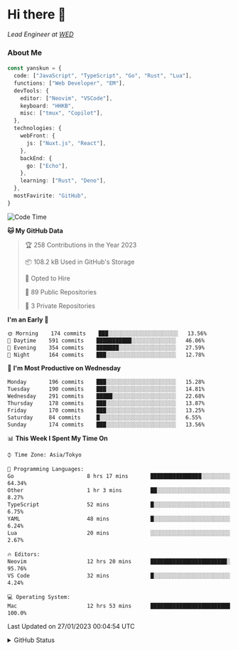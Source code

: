 # Hi there&nbsp;:wave:

_Lead Engineer at [WED](https://github.com/wedinc)_

### About Me

```ts
const yanskun = {
  code: ["JavaScript", "TypeScript", "Go", "Rust", "Lua"],
  functions: ["Web Developer", "EM"],
  devTools: {
    editor: ["Neovim", "VSCode"],
    keyboard: "HHKB",
    misc: ["tmux", "Copilot"],
  },
  technologies: {
    webFront: {
      js: ["Nuxt.js", "React"],
    },
    backEnd: {
      go: ["Echo"],
    },
    learning: ["Rust", "Deno"],
  },
  mostFavirite: "GitHub",
}
```

<!--START_SECTION:waka-->
![Code Time](http://img.shields.io/badge/Code%20Time-127%20hrs%2047%20mins-blue)

**🐱 My GitHub Data** 

> 🏆 258 Contributions in the Year 2023
 > 
> 📦 108.2 kB Used in GitHub's Storage 
 > 
> 💼 Opted to Hire
 > 
> 📜 89 Public Repositories 
 > 
> 🔑 3 Private Repositories  
 > 
**I'm an Early 🐤** 

```text
🌞 Morning    174 commits    ███░░░░░░░░░░░░░░░░░░░░░░   13.56% 
🌆 Daytime    591 commits    ███████████░░░░░░░░░░░░░░   46.06% 
🌃 Evening    354 commits    ███████░░░░░░░░░░░░░░░░░░   27.59% 
🌙 Night      164 commits    ███░░░░░░░░░░░░░░░░░░░░░░   12.78%

```
📅 **I'm Most Productive on Wednesday** 

```text
Monday       196 commits    ███░░░░░░░░░░░░░░░░░░░░░░   15.28% 
Tuesday      190 commits    ███░░░░░░░░░░░░░░░░░░░░░░   14.81% 
Wednesday    291 commits    █████░░░░░░░░░░░░░░░░░░░░   22.68% 
Thursday     178 commits    ███░░░░░░░░░░░░░░░░░░░░░░   13.87% 
Friday       170 commits    ███░░░░░░░░░░░░░░░░░░░░░░   13.25% 
Saturday     84 commits     █░░░░░░░░░░░░░░░░░░░░░░░░   6.55% 
Sunday       174 commits    ███░░░░░░░░░░░░░░░░░░░░░░   13.56%

```


📊 **This Week I Spent My Time On** 

```text
⌚︎ Time Zone: Asia/Tokyo

💬 Programming Languages: 
Go                       8 hrs 17 mins       ████████████████░░░░░░░░░   64.34% 
Other                    1 hr 3 mins         ██░░░░░░░░░░░░░░░░░░░░░░░   8.27% 
TypeScript               52 mins             █░░░░░░░░░░░░░░░░░░░░░░░░   6.75% 
YAML                     48 mins             █░░░░░░░░░░░░░░░░░░░░░░░░   6.24% 
Lua                      20 mins             ░░░░░░░░░░░░░░░░░░░░░░░░░   2.67%

🔥 Editors: 
Neovim                   12 hrs 20 mins      ████████████████████████░   95.76% 
VS Code                  32 mins             █░░░░░░░░░░░░░░░░░░░░░░░░   4.24%

💻 Operating System: 
Mac                      12 hrs 53 mins      █████████████████████████   100.0%

```


 Last Updated on 27/01/2023 00:04:54 UTC
<!--END_SECTION:waka-->

<details>
<summary>GitHub Status</summary>
<picture>
  <source media="(prefers-color-scheme: dark)" srcset="https://raw.githubusercontent.com/yanskun/yanskun/master/profile-summary-card-output/nord_dark/0-profile-details.svg">
 <img src="https://raw.githubusercontent.com/yanskun/yanskun/master/profile-summary-card-output/default/0-profile-details.svg">
</picture>
<br>
<picture>
  <source media="(prefers-color-scheme: dark)" srcset="https://raw.githubusercontent.com/yanskun/yanskun/master/profile-summary-card-output/nord_dark/1-repos-per-language.svg">
 <img src="https://raw.githubusercontent.com/yanskun/yanskun/master/profile-summary-card-output/default/1-repos-per-language.svg">
</picture>
<picture>
  <source media="(prefers-color-scheme: dark)" srcset="https://raw.githubusercontent.com/yanskun/yanskun/master/profile-summary-card-output/nord_dark/2-most-commit-language.svg">
 <img src="https://raw.githubusercontent.com/yanskun/yanskun/master/profile-summary-card-output/default/2-most-commit-language.svg">
</picture>
<br>
<picture>
  <source media="(prefers-color-scheme: dark)" srcset="https://raw.githubusercontent.com/yanskun/yanskun/master/profile-summary-card-output/nord_dark/3-stats.svg">
 <img src="https://raw.githubusercontent.com/yanskun/yanskun/master/profile-summary-card-output/default/3-stats.svg">
</picture>
<picture>
  <source media="(prefers-color-scheme: dark)" srcset="https://raw.githubusercontent.com/yanskun/yanskun/master/profile-summary-card-output/nord_dark/4-productive-time.svg">
 <img src="https://raw.githubusercontent.com/yanskun/yanskun/master/profile-summary-card-output/default/4-productive-time.svg">
</picture>
</details>

